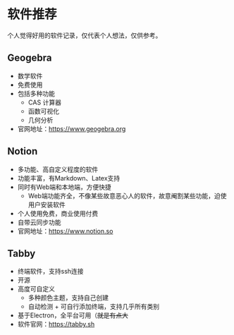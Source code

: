 # 软件推荐
个人觉得好用的软件记录，仅代表个人想法，仅供参考。  
## Geogebra
- 数学软件
- 免费使用
- 包括多种功能
  - CAS 计算器
  - 函数可视化
  - 几何分析
- 官网地址：https://www.geogebra.org
## Notion
- 多功能、高自定义程度的软件
- 功能丰富，有Markdown、Latex支持
- 同时有Web端和本地端，方便快捷
  - Web端功能齐全，不像某些故意恶心人的软件，故意阉割某些功能，迫使用户安装软件
- 个人使用免费，商业使用付费
- 自带云同步功能
- 官网地址：https://www.notion.so
## Tabby
- 终端软件，支持ssh连接
- 开源
- 高度可自定义
  - 多种颜色主题，支持自己创建
  - 自动检测 + 可自行添加终端，支持几乎所有类别
- 基于Electron，全平台可用（~~就是有点大~~
- 软件官网：https://tabby.sh